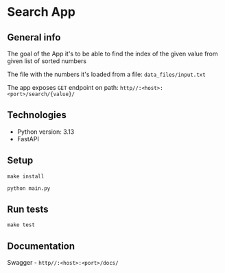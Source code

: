 # Search App

## General info
The goal of the App it's to be able to find the index of the given value from given list of sorted numbers
 
The file with the numbers it's loaded from a file: `data_files/input.txt`

The app exposes `GET` endpoint on path:
`http//:<host>:<port>/search/{value}/`

## Technologies
* Python version: 3.13
* FastAPI

## Setup
`make install`

`python main.py`

## Run tests
`make test`

## Documentation
Swagger - `http//:<host>:<port>/docs/`